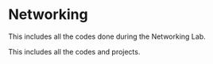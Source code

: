 # Networking
This includes all the codes done during the Networking Lab.

This includes all the codes and projects.
